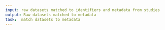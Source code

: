 ```yaml
---
input: raw datasets matched to identifiers and metadata from studies
output: Raw datasets matched to metadata
task:  match datasets to metadata
---
```

